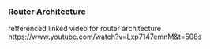 ### Router Architecture ###
refferenced linked video for router architecture
<https://www.youtube.com/watch?v=Lxp7147emnM&t=508s>